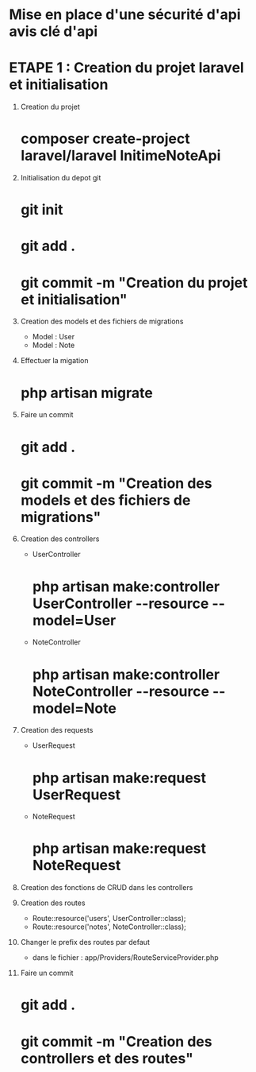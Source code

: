 # Mise en place d'une sécurité d'api avis clé d'api

# ETAPE 1 : Creation du projet laravel et initialisation

1. Creation du projet
    # composer create-project laravel/laravel InitimeNoteApi

2. Initialisation du depot git
    # git init
    # git add .
    # git commit -m "Creation du projet et initialisation"

3. Creation des models et des fichiers de migrations
    - Model : User
    - Model : Note

4. Effectuer la migation
    # php artisan migrate

5. Faire un commit
    # git add .
    # git commit -m "Creation des models et des fichiers de migrations"

6. Creation des controllers
    - UserController
        # php artisan make:controller UserController --resource --model=User
    - NoteController
        # php artisan make:controller NoteController --resource --model=Note

7. Creation des requests
    - UserRequest
        # php artisan make:request UserRequest
    - NoteRequest
        # php artisan make:request NoteRequest

7. Creation des fonctions de CRUD dans les controllers

8. Creation des routes
    - Route::resource('users', UserController::class);
    - Route::resource('notes', NoteController::class);

9. Changer le prefix des routes par defaut
    - dans le fichier : app/Providers/RouteServiceProvider.php

10. Faire un commit
    # git add .
    # git commit -m "Creation des controllers et des routes"












<!-- # ETAPE 2 : Installation des dependances et publication des fichiers de configuration pour laravel sanctum

1. Installation des dependances
    # composer require tymon/jwt-auth

2. Publication des fichiers de configuration
    # php artisan vendor:publish --provider="Tymon\JWTAuth\Providers\LaravelServiceProvider"
    # php artisan jwt:secret

3. Editer la durée de la session de l'utilisateur
    - dans le fichier : config/jwt.php

 -->
